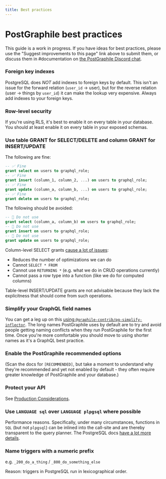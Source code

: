 ```yaml
---
title: Best practices
---
```


# PostGraphile best practices

This guide is a work in progress. If you have ideas for best practices, please
use the "Suggest improvements to this page" link above to submit them, or
discuss them in #documentation on
[the PostGraphile Discord chat](http://discord.gg/graphile).

### Foreign key indexes

PostgreSQL does _NOT_ add indexes to foreign keys by default. This isn't an
issue for the forward relation (`user_id` → user), but for the reverse relation
(user → things by `user_id`) it can make the lookup very expensive. Always add
indexes to your foreign keys.

### Row-level security

If you're using RLS, it's best to enable it on every table in your database. You
should at least enable it on every table in your exposed schemas.

### Use table GRANT for SELECT/DELETE and column GRANT for INSERT/UPDATE

The following are fine:

```sql
-- ✅ Fine
grant select on users to graphql_role;
-- ✅ Fine
grant insert (column_1, column_2, ...) on users to graphql_role;
-- ✅ Fine
grant update (column_a, column_b, ...) on users to graphql_role;
-- ✅ Fine
grant delete on users to graphql_role;
```

The following should be avoided:

```sql
-- 🛑 Do not use
grant select (column_a, column_b) on users to graphql_role;
-- 🛑 Do not use
grant insert on users to graphql_role;
-- 🛑 Do not use
grant update on users to graphql_role;
```

Column-level SELECT grants
[cause a lot of issues](./requirements#your-postgresql-database):

- Reduces the number of optimizations we can do
- Cannot `SELECT * FROM`
- Cannot use `RETURNING *` (e.g. what we do in CRUD operations currently)
- Cannot pass a row type into a function (like we do for computed columns)

Table-level INSERT/UPDATE grants are not advisable because they lack the
explicitness that should come from such operations.

### Simplify your GraphQL field names

You can get a leg up on this
[using `@graphile-contrib/pg-simplify-inflector`](https://github.com/graphile-contrib/pg-simplify-inflector).
The long names PostGraphile uses by default are to try and avoid people getting
naming conflicts when they run PostGraphile for the first time. Once you're more
comfortable you should move to using shorter names as it's a GraphQL best
practice.

### Enable the PostGraphile recommended options

(Scan the docs for `[RECOMMENDED]`, but take a moment to understand why they're
recommended and yet not enabled by default - they often require greater
knowledge of PostGraphile and your database.)

### Protect your API

See [Production Considerations](./production).

### Use `LANGUAGE sql` over `LANGUAGE plpgsql` where possible

Performance reasons. Specifically, under many circumstances, functions in `SQL`
(but not `plpgsql`) can be inlined into the call-site and are thereby
transparent to the query planner. The PostgreSQL docs
[have a lot more details](https://wiki.postgresql.org/wiki/Inlining_of_SQL_functions).

### Name triggers with a numeric prefix

e.g. `_200_do_a_thing` / `_800_do_something_else`

Reason: triggers in PostgreSQL run in lexicographical order.
